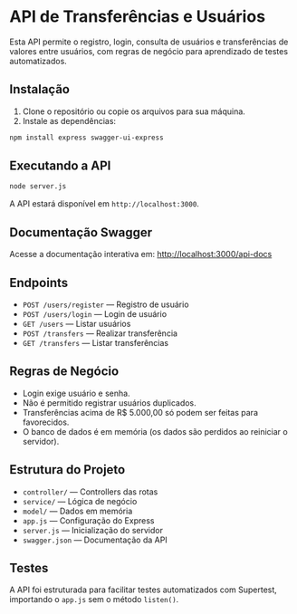 # API de Transferências e Usuários

Esta API permite o registro, login, consulta de usuários e transferências de valores entre usuários, com regras de negócio para aprendizado de testes automatizados.

## Instalação

1. Clone o repositório ou copie os arquivos para sua máquina.
2. Instale as dependências:

```bash
npm install express swagger-ui-express
```

## Executando a API

```bash
node server.js
```

A API estará disponível em `http://localhost:3000`.

## Documentação Swagger

Acesse a documentação interativa em: [http://localhost:3000/api-docs](http://localhost:3000/api-docs)

## Endpoints

- `POST /users/register` — Registro de usuário
- `POST /users/login` — Login de usuário
- `GET /users` — Listar usuários
- `POST /transfers` — Realizar transferência
- `GET /transfers` — Listar transferências

## Regras de Negócio

- Login exige usuário e senha.
- Não é permitido registrar usuários duplicados.
- Transferências acima de R$ 5.000,00 só podem ser feitas para favorecidos.
- O banco de dados é em memória (os dados são perdidos ao reiniciar o servidor).

## Estrutura do Projeto

- `controller/` — Controllers das rotas
- `service/` — Lógica de negócio
- `model/` — Dados em memória
- `app.js` — Configuração do Express
- `server.js` — Inicialização do servidor
- `swagger.json` — Documentação da API

## Testes

A API foi estruturada para facilitar testes automatizados com Supertest, importando o `app.js` sem o método `listen()`.
